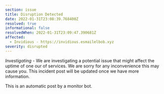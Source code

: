 ```yaml
---
section: issue
title: Disruption Detected
date: 2022-01-31T23:08:39.768400Z
resolved: true
informational: false
resolvedWhen: 2022-01-31T23:09:47.390681Z
affected:
  - Invidious - https://invidious.esmailelbob.xyz
severity: disrupted
---
```

*Investigating* - We are investigating a potential issue that might affect the uptime of one our of services. We are sorry for any inconvenience this may cause you. This incident post will be updated once we have more information.

This is an automatic post by a monitor bot.
        